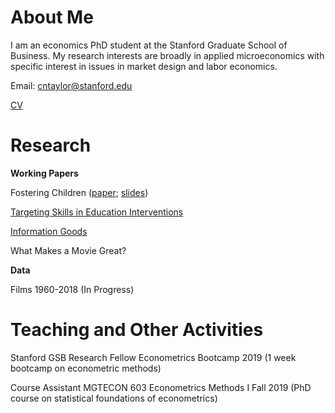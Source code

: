 # About Me

I am an economics PhD student at the Stanford Graduate School of Business. My research interests are broadly in applied microeconomics with specific interest in issues in market design and labor economics.

Email: <cntaylor@stanford.edu>

[CV](./pdfs/cntaylor_cv_2019.pdf)

# Research

**Working Papers**

Fostering Children ([paper](./pdfs/foster.pdf); [slides](./pdfs/foster_slides.pdf))

[Targeting Skills in Education Interventions](./pdfs/educ.pdf)

[Information Goods](./pdfs/info.pdf)

What Makes a Movie Great?


**Data**

Films 1960-2018 (In Progress)

# Teaching and Other Activities

Stanford GSB Research Fellow Econometrics Bootcamp 2019 (1 week bootcamp on econometric methods)

Course Assistant MGTECON 603 Econometrics Methods I Fall 2019 (PhD course on statistical foundations of econometrics)

